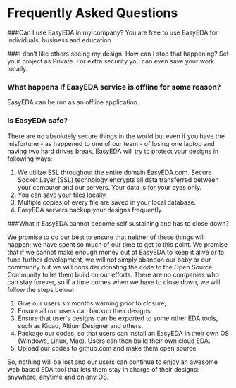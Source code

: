 
# Frequently Asked Questions

###Can I use EasyEDA in my company?
You are free to use EasyEDA for individuals, business and education.

###I don’t like others seeing my design. How can I stop that happening?
Set your project as Private. For extra security you can even save your work locally.

### What happens if EasyEDA service is offline for some reason?
EasyEDA can be run as an offline application.

### Is EasyEDA safe?
There are no absolutely secure things in the world but even if you have the misfortune - as happened to one of our team - of losing one laptop and having two hard drives break, 
EasyEDA will try to protect your designs in following ways:

1. We utilize SSL throughout the entire domain EasyEDA.com. Secure Socket Layer (SSL) technology encrypts all data transferred between your computer and our servers. Your data is for your eyes only.
2. You can save your files locally.
3. Multiple copies of every file are saved in your local database. 
4. EasyEDA servers backup your designs frequently.

###What if EasyEDA cannot become self sustaining and has to close down?

We promise to do our best to ensure that neither of these things will happen; we have spent so much of our time to get to this point. We promise that if we cannot make enough money out of EasyEDA to keep it alive or to fund further development, we will not simply abandon our baby or our community but we will consider donating the code to the Open Source Community to let them build on our efforts. There are no companies who can stay forever, so if a time comes when we have to close down,  we will follow the steps below:

1. Give our users six months warning prior to closure;
2. Ensure all our users can backup their designs;
3. Ensure that user's designs can be exported to some other EDA tools, such as Kicad, Altium Designer and others.
4. Package our codes, so that users can install an EasyEDA in their own OS (Windows, Linux, Mac). Users can then build their own cloud EDA.
5. Upload our codes to github.com and make them open source.

So, nothing will be lost and our users can continue to enjoy an awesome web based EDA tool that lets them stay in charge of their designs: anywhere, anytime and on any OS.
